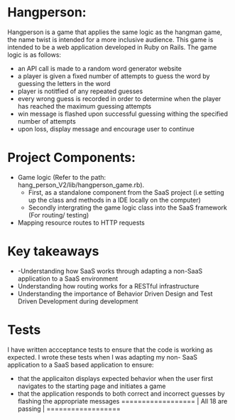 Hangperson:
=================================================================================================
Hangperson is a game that applies the same logic as the hangman game, the name twist is intended for a more inclusive audience. This game is intended to be a web application developed in Ruby on Rails. The game logic is as follows: 
- an API call is made to  a random word generator website
- a player is given a fixed number of attempts to guess the word by guessing the letters in the word
- player is notitfied of any repeated guesses
- every wrong guess is recorded in order to determine when the player has reached the maximum guessing attempts
- win message is flashed upon successful guessing withing the specified number of attempts
- upon loss, display message and encourage user to continue

Project Components:
=================

- Game logic (Refer to the path: hang_person_V2/lib/hangperson_game.rb). 
  - First, as a standalone component from the SaaS project (i.e setting up the class and methods in a IDE locally on the computer)
  - Secondly intergrating the game logic class into the SaaS framework (For routing/ testing)
- Mapping resource routes to HTTP requests


Key takeaways
==============
- -Understanding how SaaS works through adapting a non-SaaS application to a SaaS environment 
- Understanding how routing works for a RESTful infrastructure
- Understanding the importance of Behavior Driven Design and Test Driven Development during development




Tests
=================
I have written accceptance tests to ensure that the code is working as expected. I wrote these tests when I was adapting my non- SaaS application to a SaaS based application to ensure:
- that the applicaiton displays expected behavior when the user first navigates to the starting page and initiates a game
- that the application responds to both correct and incorrect guesses by flashing the appropriate messages
 ==================
| All 18 are passing |
 ==================
